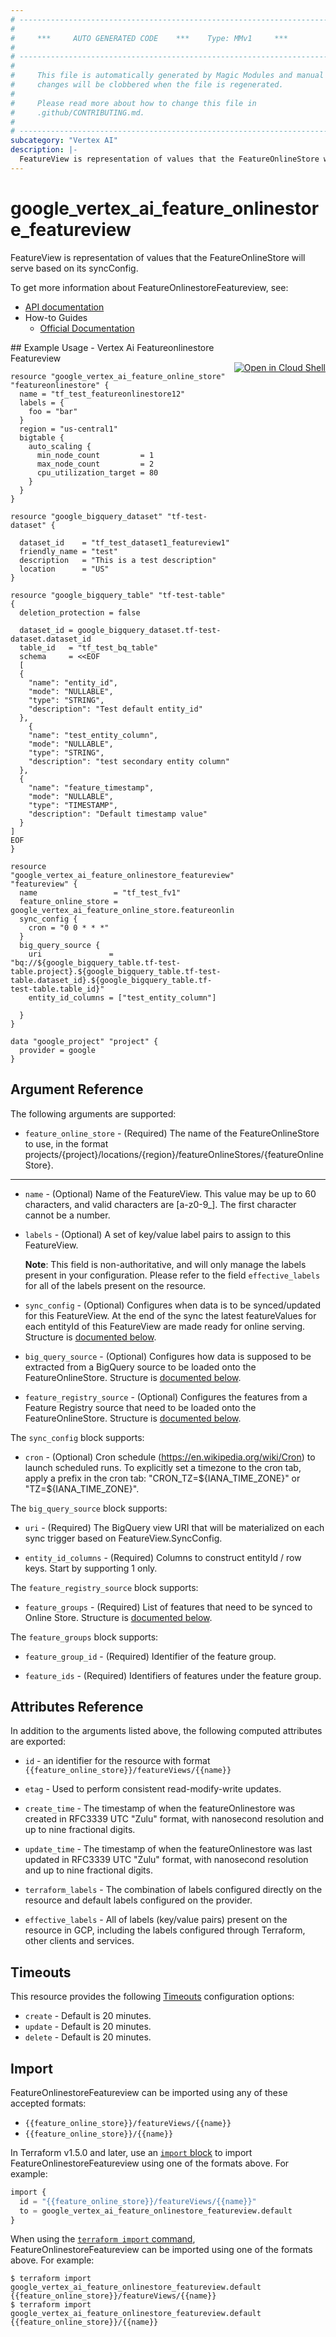 ```yaml
---
# ----------------------------------------------------------------------------
#
#     ***     AUTO GENERATED CODE    ***    Type: MMv1     ***
#
# ----------------------------------------------------------------------------
#
#     This file is automatically generated by Magic Modules and manual
#     changes will be clobbered when the file is regenerated.
#
#     Please read more about how to change this file in
#     .github/CONTRIBUTING.md.
#
# ----------------------------------------------------------------------------
subcategory: "Vertex AI"
description: |-
  FeatureView is representation of values that the FeatureOnlineStore will serve based on its syncConfig.
---
```


# google\_vertex\_ai\_feature\_onlinestore\_featureview

FeatureView is representation of values that the FeatureOnlineStore will serve based on its syncConfig.


To get more information about FeatureOnlinestoreFeatureview, see:

* [API documentation](https://cloud.google.com/vertex-ai/docs/reference/rest/v1/projects.locations.featureOnlineStores.featureViews)
* How-to Guides
    * [Official Documentation](https://cloud.google.com/vertex-ai/docs)

<div class = "oics-button" style="float: right; margin: 0 0 -15px">
  <a href="https://console.cloud.google.com/cloudshell/open?cloudshell_git_repo=https%3A%2F%2Fgithub.com%2Fterraform-google-modules%2Fdocs-examples.git&cloudshell_working_dir=vertex_ai_featureonlinestore_featureview&cloudshell_image=gcr.io%2Fcloudshell-images%2Fcloudshell%3Alatest&open_in_editor=main.tf&cloudshell_print=.%2Fmotd&cloudshell_tutorial=.%2Ftutorial.md" target="_blank">
    <img alt="Open in Cloud Shell" src="//gstatic.com/cloudssh/images/open-btn.svg" style="max-height: 44px; margin: 32px auto; max-width: 100%;">
  </a>
</div>
## Example Usage - Vertex Ai Featureonlinestore Featureview


```hcl
resource "google_vertex_ai_feature_online_store" "featureonlinestore" {
  name = "tf_test_featureonlinestore12"
  labels = {
    foo = "bar"
  }
  region = "us-central1"
  bigtable {
    auto_scaling {
      min_node_count         = 1
      max_node_count         = 2
      cpu_utilization_target = 80
    }
  }
}

resource "google_bigquery_dataset" "tf-test-dataset" {

  dataset_id    = "tf_test_dataset1_featureview1"
  friendly_name = "test"
  description   = "This is a test description"
  location      = "US"
}

resource "google_bigquery_table" "tf-test-table" {
  deletion_protection = false

  dataset_id = google_bigquery_dataset.tf-test-dataset.dataset_id
  table_id   = "tf_test_bq_table"
  schema     = <<EOF
  [
  {
    "name": "entity_id",
    "mode": "NULLABLE",
    "type": "STRING",
    "description": "Test default entity_id"
  },
    {
    "name": "test_entity_column",
    "mode": "NULLABLE",
    "type": "STRING",
    "description": "test secondary entity column"
  },
  {
    "name": "feature_timestamp",
    "mode": "NULLABLE",
    "type": "TIMESTAMP",
    "description": "Default timestamp value"
  }
]
EOF
}

resource "google_vertex_ai_feature_onlinestore_featureview" "featureview" {
  name                 = "tf_test_fv1"
  feature_online_store = google_vertex_ai_feature_online_store.featureonlinestore.id
  sync_config {
    cron = "0 0 * * *"
  }
  big_query_source {
    uri               = "bq://${google_bigquery_table.tf-test-table.project}.${google_bigquery_table.tf-test-table.dataset_id}.${google_bigquery_table.tf-test-table.table_id}"
    entity_id_columns = ["test_entity_column"]

  }
}

data "google_project" "project" {
  provider = google
}
```

## Argument Reference

The following arguments are supported:


* `feature_online_store` -
  (Required)
  The name of the FeatureOnlineStore to use, in the format projects/{project}/locations/{region}/featureOnlineStores/{featureOnlineStore}.


- - -


* `name` -
  (Optional)
  Name of the FeatureView. This value may be up to 60 characters, and valid characters are [a-z0-9_]. The first character cannot be a number.

* `labels` -
  (Optional)
  A set of key/value label pairs to assign to this FeatureView.

  **Note**: This field is non-authoritative, and will only manage the labels present in your configuration.
  Please refer to the field `effective_labels` for all of the labels present on the resource.

* `sync_config` -
  (Optional)
  Configures when data is to be synced/updated for this FeatureView. At the end of the sync the latest featureValues for each entityId of this FeatureView are made ready for online serving.
  Structure is [documented below](#nested_sync_config).

* `big_query_source` -
  (Optional)
  Configures how data is supposed to be extracted from a BigQuery source to be loaded onto the FeatureOnlineStore.
  Structure is [documented below](#nested_big_query_source).

* `feature_registry_source` -
  (Optional)
  Configures the features from a Feature Registry source that need to be loaded onto the FeatureOnlineStore.
  Structure is [documented below](#nested_feature_registry_source).


<a name="nested_sync_config"></a>The `sync_config` block supports:

* `cron` -
  (Optional)
  Cron schedule (https://en.wikipedia.org/wiki/Cron) to launch scheduled runs.
  To explicitly set a timezone to the cron tab, apply a prefix in the cron tab: "CRON_TZ=${IANA_TIME_ZONE}" or "TZ=${IANA_TIME_ZONE}".

<a name="nested_big_query_source"></a>The `big_query_source` block supports:

* `uri` -
  (Required)
  The BigQuery view URI that will be materialized on each sync trigger based on FeatureView.SyncConfig.

* `entity_id_columns` -
  (Required)
  Columns to construct entityId / row keys. Start by supporting 1 only.

<a name="nested_feature_registry_source"></a>The `feature_registry_source` block supports:

* `feature_groups` -
  (Required)
  List of features that need to be synced to Online Store.
  Structure is [documented below](#nested_feature_groups).


<a name="nested_feature_groups"></a>The `feature_groups` block supports:

* `feature_group_id` -
  (Required)
  Identifier of the feature group.

* `feature_ids` -
  (Required)
  Identifiers of features under the feature group.

## Attributes Reference

In addition to the arguments listed above, the following computed attributes are exported:

* `id` - an identifier for the resource with format `{{feature_online_store}}/featureViews/{{name}}`

* `etag` -
  Used to perform consistent read-modify-write updates.

* `create_time` -
  The timestamp of when the featureOnlinestore was created in RFC3339 UTC "Zulu" format, with nanosecond resolution and up to nine fractional digits.

* `update_time` -
  The timestamp of when the featureOnlinestore was last updated in RFC3339 UTC "Zulu" format, with nanosecond resolution and up to nine fractional digits.

* `terraform_labels` -
  The combination of labels configured directly on the resource
   and default labels configured on the provider.

* `effective_labels` -
  All of labels (key/value pairs) present on the resource in GCP, including the labels configured through Terraform, other clients and services.


## Timeouts

This resource provides the following
[Timeouts](https://developer.hashicorp.com/terraform/plugin/sdkv2/resources/retries-and-customizable-timeouts) configuration options:

- `create` - Default is 20 minutes.
- `update` - Default is 20 minutes.
- `delete` - Default is 20 minutes.

## Import


FeatureOnlinestoreFeatureview can be imported using any of these accepted formats:

* `{{feature_online_store}}/featureViews/{{name}}`
* `{{feature_online_store}}/{{name}}`


In Terraform v1.5.0 and later, use an [`import` block](https://developer.hashicorp.com/terraform/language/import) to import FeatureOnlinestoreFeatureview using one of the formats above. For example:

```tf
import {
  id = "{{feature_online_store}}/featureViews/{{name}}"
  to = google_vertex_ai_feature_onlinestore_featureview.default
}
```

When using the [`terraform import` command](https://developer.hashicorp.com/terraform/cli/commands/import), FeatureOnlinestoreFeatureview can be imported using one of the formats above. For example:

```
$ terraform import google_vertex_ai_feature_onlinestore_featureview.default {{feature_online_store}}/featureViews/{{name}}
$ terraform import google_vertex_ai_feature_onlinestore_featureview.default {{feature_online_store}}/{{name}}
```
